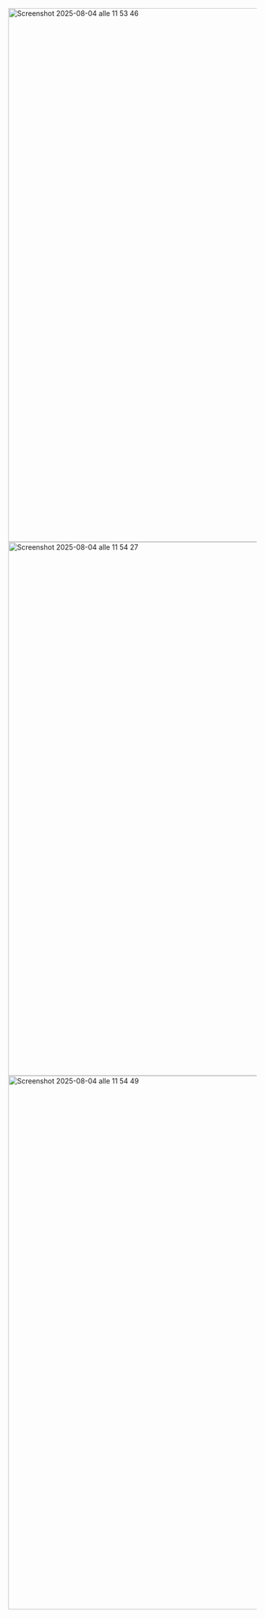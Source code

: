 <img width="1920" height="1080" alt="Screenshot 2025-08-04 alle 11 53 46" src="https://github.com/user-attachments/assets/1c82e45e-0791-4ee0-bc3d-21001ceb50d6" />
<img width="1920" height="1080" alt="Screenshot 2025-08-04 alle 11 54 27" src="https://github.com/user-attachments/assets/736a04e1-ec40-4fc0-9b02-79f923bac11e" />
<img width="1920" height="1080" alt="Screenshot 2025-08-04 alle 11 54 49" src="https://github.com/user-attachments/assets/9b2e7618-fca7-41bf-ab7e-1a17c7472d9e" />
